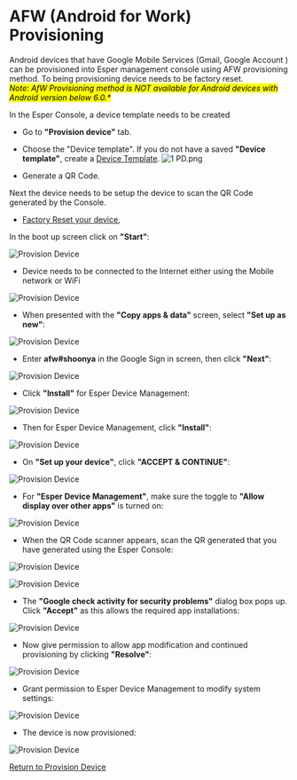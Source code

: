 # AFW (Android for Work) Provisioning

Android devices that have Google Mobile Services (Gmail, Google Account ) can be provisioned into Esper management console using AFW provisioning method. To being provisioning device needs to be factory reset. <br> <mark> <i> Note: AfW Provisioning method is NOT available for Android devices with Android version below 6.0.\* </i> </mark> </br>

In the Esper Console, a device template needs to be created

- Go to **"Provision device"** tab.
- Choose the "Device template". If you do not have a saved **"Device template"**, create a [Device Template](../../device-template/index.md). ![1 PD.png](../../../assets/OLD_DASHBOARD/1_PD.png)

- Generate a QR Code.

Next the device needs to be setup the device to scan the QR Code generated by the Console.

- [Factory Reset your device](../howtofactoryreset.md),

In the boot up screen click on **"Start"**:

![Provision Device](../../../assets/OLD_DASHBOARD/1_ProD.png)

- Device needs to be connected to the Internet either using the Mobile network or WiFi

![Provision Device](../../../assets/OLD_DASHBOARD/3_PD.png)

- When presented with the **"Copy apps & data"** screen, select **"Set up as new"**:

![Provision Device](../../../assets/OLD_DASHBOARD/5_PD.png)

- Enter **afw#shoonya** in the Google Sign in screen, then click **"Next"**:

![Provision Device](../../../assets/OLD_DASHBOARD/6_PD.png)

- Click **"Install"** for Esper Device Management:

![Provision Device](../../../assets/OLD_DASHBOARD/8_PD.png)

- Then for Esper Device Management, click **"Install"**:

![Provision Device](../../../assets/OLD_DASHBOARD/10_PD.png)

- On **"Set up your device"**, click **"ACCEPT & CONTINUE"**:

![Provision Device](../../../assets/OLD_DASHBOARD/12_PD.png)

- For **"Esper Device Management"**, make sure the toggle to **"Allow display over other apps"** is turned on:

![Provision Device](../../../assets/OLD_DASHBOARD/12.1_PD.png)

- When the QR Code scanner appears, scan the QR generated that you have generated using the Esper Console:

![Provision Device](../../../assets/OLD_DASHBOARD/13_PD.png)

![Provision Device](../../../assets/OLD_DASHBOARD/13.1_PD.png)

- The **"Google check activity for security problems"** dialog box pops up. Click **"Accept"** as this allows the required app installations:

![Provision Device](../../../assets/OLD_DASHBOARD/14.1_PD.png)

- Now give permission to allow app modification and continued provisioning by clicking **"Resolve"**:

![Provision Device](../../../assets/OLD_DASHBOARD/16_PD.png)

- Grant permission to Esper Device Management to modify system settings:

![Provision Device](../../../assets/OLD_DASHBOARD/18_PD.png)

- The device is now provisioned:

![Provision Device](../../../assets/OLD_DASHBOARD/100.png)

[Return to Provision Device](../index.md)

